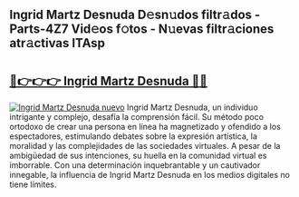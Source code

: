 ## Ingrid Martz Desnuda D𝚎sn𝚞dos filtr𝚊dos - Parts-4Z7 Vid𝚎os f𝚘tos - N𝚞evas filtr𝚊ciones atr𝚊ctivas lTAsp

# <h2><a href="http://mbb56qk.tromn.icu/?c=Ingrid+Martz+Desnuda">🔗👉👉👉 Ingrid Martz Desnuda 🔗🔗</a></h2>

[![Ingrid Martz Desnuda nuevo](https://i.imgur.com/pEAQMta.gif)](http://mbb56qk.tromn.icu/?c=Ingrid+Martz+Desnuda)
Ingrid Martz Desnuda, un individuo intrigante y complejo, desafía la comprensión fácil. Su método poco ortodoxo de crear una persona en línea ha magnetizado y ofendido a los espectadores, estimulando debates sobre la expresión artística, la moralidad y las complejidades de las sociedades virtuales. A pesar de la ambigüedad de sus intenciones, su huella en la comunidad virtual es imborrable. Con una determinación inquebrantable y un cautivador innegable, la influencia de Ingrid Martz Desnuda en los medios digitales no tiene límites.
